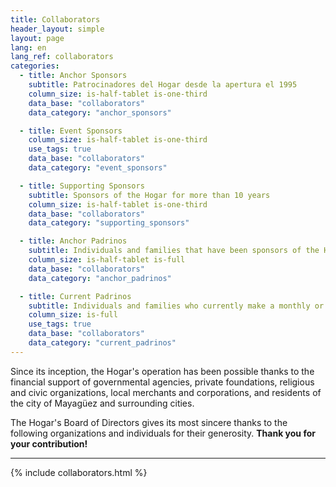```yaml
---
title: Collaborators
header_layout: simple
layout: page
lang: en
lang_ref: collaborators
categories:
  - title: Anchor Sponsors
    subtitle: Patrocinadores del Hogar desde la apertura el 1995
    column_size: is-half-tablet is-one-third
    data_base: "collaborators"
    data_category: "anchor_sponsors"

  - title: Event Sponsors
    column_size: is-half-tablet is-one-third
    use_tags: true
    data_base: "collaborators"
    data_category: "event_sponsors"

  - title: Supporting Sponsors
    subtitle: Sponsors of the Hogar for more than 10 years
    column_size: is-half-tablet is-one-third
    data_base: "collaborators"
    data_category: "supporting_sponsors"

  - title: Anchor Padrinos
    subtitle: Individuals and families that have been sponsors of the Hogar since the inception of the ‘Padrinos’ program in 1999
    column_size: is-half-tablet is-full
    data_base: "collaborators"
    data_category: "anchor_padrinos"

  - title: Current Padrinos
    subtitle: Individuals and families who currently make a monthly or annual monetary contribution to the Hogar
    column_size: is-full
    use_tags: true
    data_base: "collaborators"
    data_category: "current_padrinos"
---
```


Since its inception, the Hogar's operation has been possible thanks to the financial support of governmental agencies, private foundations, religious and civic organizations, local merchants and corporations, and residents of the city of Mayagüez and surrounding cities.

The Hogar's Board of Directors gives its most sincere thanks to the following organizations and individuals for their generosity. <b>Thank you for your contribution!</b>

<hr/>

{% include collaborators.html %}
